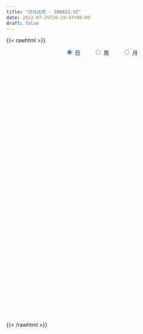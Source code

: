 ```yaml
---
title: "贝仕达克 - 300822.SZ"
date: 2022-07-25T20:19:47+08:00
draft: false
---
```

{{< rawhtml >}}
    <div style="text-align: center">
        <label style="padding: 1rem;"><input style="margin-right: .5rem" type="radio" name="period" value="D" checked onclick="period_change(this)">日</label>
        <label style="padding: 1rem;"><input style="margin-right: .5rem" type="radio" name="period" value="W" onclick="period_change(this)">周</label>
        <label style="padding: 1rem;"><input style="margin-right: .5rem" type="radio" name="period" value="M" onclick="period_change(this)">月</label>
    </div>
    <div id="chart" style="height: 700px;"></div> 
    <script type="text/javascript">
        const D_v = [37214.06,40965.43,47669.89,54941.9,35733.55,35752.58,38304.08,26646.44,26369.49,16552.16,19845.45,20405.22,16793.48,27032.04,19997.98,13158.75,9475.37,12852.2,10684.11,10126.69,16205.51,12404.96,10973.8,11053.46,10277.0,9235.61,9234.61,11239.66,6361.05,6536.94,12464.98,11706.9,8982.0,6795.22,22387.99,17638.72,34311.57,21965.71,18032.51,16145.05,23258.5,29579.14,23038.89,18149.05,12209.51,15198.45,20290.23,37405.81,30182.39,14380.88,30203.22,28837.52,31658.19,33970.25,24216.61,18927.83,16943.49,10611.15,14773.23,12962.16,32073.99,25343.05,19086.38,40073.65,44448.11,40027.06,38370.14,30588.28,19370.45,18425.61,23319.3,32326.56,26638.29,29175.39,44776.44,26698.42,28772.43,43634.95,25836.33,16521.16,16303.02,21166.18,22406.61,29802.94,24363.4,23304.7,14734.16,10205.22,11050.27,19141.53,19317.61,10753.61,9384.61,16084.86,83247.96,105432.39,98411.09,71042.36,100237.84,62685.92,53311.11,56374.13,56794.34,34140.2,27596.0,25714.33,22269.2,17703.22,22736.0,24725.04,17802.44,21125.43,16624.87,14863.83,27437.0,19726.0,20259.0,23264.0,13851.61,20945.61,16443.61,11881.0,13359.33,18333.0,27183.33,18765.61,24386.33,19882.77,16286.0,9273.25,19369.25,15452.61,16507.27,15137.0,10529.05,6780.61,12706.11,11241.0,9307.22,9670.0,8724.0,8361.57,13662.27,7770.0,6285.51,10599.0,9189.01,7387.0,6111.94,8447.33,9826.33,10305.66,17591.61,14518.97,8376.2,10577.12,8676.0,6008.22,13865.97,17613.0,12979.0,15732.05,13833.0,23370.0,29786.49,10893.33,12372.33,8895.0,7966.0,10579.33,33715.75,23311.75,14001.0,14228.0,14381.0,8427.0,8051.0,8756.15,7425.0,8910.0,5658.0,6830.0,15659.03,11242.83,18439.05,38903.97,23577.82,19925.0,19564.96,35615.0,30604.78,44312.8,25932.73,23049.02,13311.61,11897.76,30187.1,20197.0,13953.5,31131.07,13562.0,20307.96,9609.04,14100.83,11893.0,10085.24,13028.39,13955.06,12061.23,19866.96,12346.83,12508.0,17129.58,9814.15,11346.24,10892.41,10919.0,8716.5,13233.75,16664.83,10998.5,11258.82,12161.5,6521.0,7559.42,8289.42,8825.76,11254.5,13006.34,14742.15,9296.34,26163.53,13587.23,13119.09,20350.03,48782.85,28303.81,21538.23,33413.81,22559.44,13703.63,19862.92,12745.5,8026.21,10608.17,10527.15,21957.37,53405.62,34557.69,22528.48,16977.42,23198.39,15927.11,16918.84,8988.73,36503.17,18095.92,14912.42,14987.5,17106.86,21039.0,13391.5,25587.0,45255.98,31413.92,28087.3,39787.11,26677.75,19337.25,26103.05,34269.92,25484.8,23906.5,16561.24,21985.92,14106.0,16160.0,29578.0,47022.97,31323.0,17243.0,18897.8,15530.0,18784.62,13494.0,13547.5,15371.5,16510.64,15097.64,19760.24,16963.24,14423.5,18138.89,13464.5,12156.0,11822.5,10124.5,7846.41,4903.5,8519.91,32412.95,22170.86,10674.0,10015.0,4662.5,6082.5,3518.91,5124.0,3849.0,3797.0,9232.5,11527.0,6704.0,12548.9,6117.0,3833.0,4719.0,10989.1,15694.0,9126.0,5204.5,6459.5,7729.5,11355.1,6680.69,7451.5,6706.5,4556.5,5299.5,7263.5,9609.0,12663.5,15554.5,9978.0,12627.0,8513.67,27658.47,14845.38,11377.86,8572.0,8715.42,8457.5,13515.3,9404.91,8008.0,11631.5,13772.0,9228.5,7653.93,7258.0,6518.5,4657.5,6994.0,5665.5,5727.0,11313.13,6803.5,3243.5,5787.5,7721.13,7934.5,4483.5,4457.5,4236.0,6488.0,6059.5,5469.5,7114.0,5512.5,6279.0,9949.0,9296.75,6042.0,5445.75,5471.0,12422.5,9220.27,5500.0,10300.0,4688.5,4169.42,8212.0,3587.0,6303.13,3911.92,4129.5,4165.5,6452.5,6054.92,6783.0,4040.5,4208.0,4008.0,5450.92,3845.5,5027.0,5306.64,6718.83,8070.5,4678.5,6268.41,6195.91,4806.0,3822.5,5747.5,5447.0,5244.0,6568.0,4459.5,5196.0,7487.5,8557.0,7443.5,7564.41,4485.5,7235.0,15125.41,11839.67,10379.17,7455.0,5721.0,5015.5,4528.0,6871.5,5529.5,5255.0,11783.5,23202.0,10514.0,8885.0,6192.5,4390.5,4367.0,3070.5,3429.0,7297.0,8197.83,14224.0,12192.5,17182.5,14254.02,9238.51,11942.5,6270.0,5484.5,4464.0,5193.5,6943.0,5010.5,3863.0,4053.5,4101.5,3546.5,3383.5,3777.0,3955.0,6136.01,3871.52,3727.5,6287.0,5125.41,7466.36,12824.0,7636.0,5857.0,4654.0,5265.0,4931.5,3046.5,5243.68,7213.5,4909.0,7769.5,4582.0,7602.17,5974.0,4727.0,16840.8,8342.0,11449.91,22337.29,13558.67,8893.0,7219.5,5844.86,6841.91,6469.0,4490.12,8252.5,5630.5,5538.5,6663.28,6415.0,4767.21,8946.0,6385.5,7061.5,5851.5,5545.0,4596.0]
const D_histogram = [0.0,0.0708376068,0.257504819,0.3762114402,0.4343924176,0.4525116129,0.3242006241,0.0896757358,-0.1265800374,-0.2272244841,-0.2177033204,-0.191465896,-0.2086587238,-0.3091318379,-0.5483674938,-0.7069852841,-0.7387766185,-0.6264602545,-0.5635734041,-0.4596516599,-0.2559144232,-0.1235179992,-0.0131394061,0.0227993655,-0.0338894231,0.0082141587,-0.03932031,-0.124502302,-0.1455689225,-0.1320330853,-0.0136165991,0.0999046526,0.1167487922,0.1337516331,0.2862275814,0.352873171,0.5024610504,0.4519033969,0.4555700192,0.4205170372,0.4195103465,0.5314754476,0.568684013,0.4581489241,0.3995218767,0.2415754256,0.260126654,0.2575498072,-0.0427102374,-0.1786721352,-0.0407473411,0.0779120796,0.1289588361,0.1321046992,0.1353936844,0.0559665858,-0.1229615188,-0.1752673299,-0.1871869718,-0.2825082428,-0.1098421646,-0.0581674404,-0.1027729979,0.0839413839,0.2844098651,0.4574531439,0.5234209145,0.4321090397,0.3711018067,0.2286947813,0.2445139072,0.2828147147,0.3063889789,0.2377503737,0.4111229332,0.4536564691,0.504092776,0.2442593033,-0.0316933235,-0.1711084314,-0.2159697535,-0.1514975796,-0.0725858641,-0.0670906947,0.019888581,-0.0623681153,-0.2009339174,-0.26623945,-0.2535168553,-0.3700281473,-0.5522933562,-0.6800809217,-0.7137817708,-0.7661658145,-0.153129641,0.4291005094,0.9145738499,1.0821244933,1.2586904506,1.1416028554,1.1286216646,0.8465104611,0.3026358245,-0.0973264778,-0.4363147598,-0.6825830399,-0.9003048722,-1.0260422483,-1.1375261147,-1.0944313595,-1.056322649,-1.1000631464,-1.0065100543,-0.9246024868,-0.6888072631,-0.6589958057,-0.5975312506,-0.7312383233,-0.7692774681,-0.8386947143,-0.8482001351,-0.8068734718,-0.7104010916,-0.4953723387,-0.2538302787,-0.0664659455,-0.1218407316,-0.1251535166,-0.275341748,-0.3393330031,-0.2858193003,-0.1710204292,0.0435711888,0.1510946061,0.2429647166,0.2813632907,0.2497693791,0.1683725207,0.078788642,0.0587892874,0.0565151523,0.04555777,-0.0392946117,-0.0057429488,0.007102542,-0.0262667732,-0.1244459134,-0.1550698072,-0.1598997134,-0.0426456671,0.1208280706,0.3248481126,0.619427527,0.728637308,0.7691585159,0.7831714528,0.7723063418,0.7089195852,0.8198132237,0.9378105469,0.9562107519,0.8037423004,0.6779727699,0.5880253014,0.2124751742,-0.0835662427,-0.2336534393,-0.3815000216,-0.4586955718,-0.3875988665,-0.0955728281,0.0735005961,0.1756243719,0.2906584052,0.2666927339,0.2232617611,0.1425947603,0.1063102975,0.0618513168,-0.007877834,-0.0253167251,-0.0396416955,0.0509346314,0.1200720218,0.2197371853,0.3953524381,0.5133762864,0.4430797677,0.3761237373,-0.6191001011,-1.3116559026,-1.7898888563,-1.9367986648,-1.892005706,-1.8137995764,-1.6329297873,-1.4400590161,-1.2643636262,-1.0821493992,-1.0273792694,-0.940699078,-0.8868341078,-0.7713765361,-0.6637279266,-0.5625514647,-0.4183991571,-0.2488080947,-0.0843592063,0.0748200228,0.2438793691,0.3433427902,0.3963791324,0.5066151061,0.5621681308,0.6322221273,0.6851919144,0.7135425458,0.7367515821,0.6906626169,0.7200435851,0.7214323612,0.7175989676,0.6739581037,0.6284545102,0.5884799824,0.5348562857,0.4953293807,0.4745156543,0.4367226097,0.3535351605,0.2754447253,0.3086758037,0.3224434648,0.3321278451,0.3456463661,0.4360146109,0.4399080746,0.3864795496,0.415828984,0.3701312909,0.3319161176,0.2224182682,0.1079364789,0.0503311822,0.0019238938,-0.0069144008,0.0427126458,0.1786162374,0.2423640479,0.2608209103,0.2155049191,0.2265518411,0.1716367576,0.0791418647,0.0347695772,0.0770514424,0.0640406755,0.0194623488,-0.0215495729,-0.0415345199,-0.1378189395,-0.1642457966,-0.0940734668,0.0280758117,0.064016889,0.1217518876,0.189204656,0.1751799734,0.1653059203,0.1562597201,0.1931610124,0.1754381903,0.1316653516,0.095895602,0.0100008568,-0.0645407158,-0.1496096517,-0.2620035557,-0.1501861841,-0.1024679865,-0.0940029477,-0.1320685336,-0.1529679539,-0.1571964905,-0.1644359767,-0.1753610858,-0.1723076369,-0.1443056255,-0.1011671719,-0.0512104748,-0.0103313311,-0.0200190619,-0.0040499349,-0.0315397345,-0.0649723254,-0.0593857613,-0.0901270321,-0.0862995925,-0.079316224,-0.0494802534,0.0117351328,-0.0395289107,-0.0876778346,-0.1611446821,-0.175424172,-0.1514577911,-0.1254906228,-0.1299771017,-0.1038803027,-0.0686802438,-0.0517993293,-0.0867343154,-0.0972342787,-0.1382336955,-0.1582328375,-0.1553640852,-0.1475311078,-0.09390318,-0.1347844892,-0.1896942557,-0.1900973712,-0.1456715451,-0.1204552087,-0.034936035,0.0310076977,0.0747726047,0.1225932551,0.1580443584,0.1867147321,0.2162265097,0.256351139,0.3087363191,0.3002623674,0.3114770251,0.3005491263,0.2992430841,0.3461120993,0.3446256531,0.3223342171,0.2950946253,0.2418964537,0.1842380019,0.1570190472,0.1454807275,0.1095824653,0.0862131908,-0.0137902676,-0.1214530555,-0.1750272244,-0.1838342062,-0.1637013105,-0.1503624639,-0.1301513539,-0.1038429944,-0.0716645623,-0.0966808184,-0.1304867828,-0.1236982077,-0.0972832866,-0.1056786555,-0.1454223039,-0.1449636745,-0.1209152067,-0.1047641612,-0.0788547133,-0.0480073782,0.0016580484,0.0164767795,0.0488450288,0.0572196661,0.0952966861,0.1185066681,0.1398459454,0.1324100816,0.1076647045,0.1318341143,0.0938356287,0.0875726606,0.020919363,-0.0341903088,-0.0695251432,-0.1574632674,-0.1904403992,-0.2423276453,-0.2479118649,-0.2095765832,-0.145883517,-0.0795139066,-0.0568843247,-0.0691085408,-0.0570695751,-0.0513837754,-0.0345447229,-0.0076899642,0.0183086115,0.0538531104,0.0602095803,0.0886444176,0.0654072442,0.0689261843,0.053135881,0.0425421569,0.0426838693,0.0341333921,0.008379896,-0.0268251778,-0.0641331394,-0.1159734721,-0.1369262856,-0.1249835806,-0.1546669292,-0.1919395218,-0.184990651,-0.1502672638,-0.0996131157,-0.0688438065,-0.0047689268,0.0359898926,0.017796326,0.0222779723,0.0266464052,0.0038507263,0.0098876838,0.0413154954,0.0447964802,0.0725960143,0.0980607695,0.0011646942,-0.111188437,-0.1288073915,-0.1432675039,-0.1374323875,-0.1373763876,-0.1042563845,-0.078076331,-0.0363807242,-0.0004648122,0.0663228554,0.0524433859,-0.1020097094,-0.1811655196,-0.2570654835,-0.2280808381,-0.1579686677,-0.0998554532,-0.0463381619,0.0143621756,0.0667773115,0.1130140864,0.1469534045,0.1659654102,0.1723318261,0.1815328938,0.1922527576,0.1978190243,0.2019651603,0.1515748582,0.1324777335,0.1164629562,0.1093359794,0.1053514063,0.1160687245,0.164530665,0.194805975,0.2269674125,0.2217317097,0.1972925329,0.1450558706,0.1231145446,0.0929515741,0.0641101865,0.0406538178,0.0587238829,0.0704701507,0.1036416525,0.1214635319,0.1042027607,0.1422013995,0.1550836111,0.1869324508,0.22857358,0.1970672675,0.1515484913,0.1024786172,0.0599035045,0.0107309752,-0.013220021,-0.0417749727,-0.036523768,-0.0606915056,-0.1069986385,-0.0975024004,-0.075003277,-0.0785478758,-0.0418917907,0.0021807956,0.0141250345,0.0269715227,0.0217796698,0.0067806127]
const D_fast = [0.0,0.0885470085,0.3395904254,0.5523499067,0.7191289885,0.850376087,0.8031152543,0.5910092999,0.3431085173,0.1856579496,0.1407532832,0.1191242336,0.0497667248,-0.1279893487,-0.5043168781,-0.8396809894,-1.0561664784,-1.1004651781,-1.1784716786,-1.1894628494,-1.0497042185,-0.9481872944,-0.8410935527,-0.7994549398,-0.8646160841,-0.8204589626,-0.8778235089,-0.9941310764,-1.0515899276,-1.0710623616,-0.9560500252,-0.8175526104,-0.7715212727,-0.7210805235,-0.4970476799,-0.3421837975,-0.0669806555,-0.0045624599,0.1129966673,0.1830729445,0.2869438404,0.5317778034,0.7111573721,0.7151595143,0.756412936,0.6588603413,0.7424432333,0.8042538383,0.4933162343,0.3126863027,0.4404242616,0.5785617022,0.6618481676,0.6980202055,0.7351576118,0.6697221597,0.4600536754,0.3639310318,0.3052146469,0.1392663152,0.2844718523,0.3216047164,0.2513059094,0.4590056371,0.7305765847,1.0179831495,1.2148061486,1.2315215338,1.2632897525,1.1780564224,1.2550040251,1.3640085112,1.4641800202,1.4549790085,1.7311323012,1.8870799544,2.0635394553,1.8647708084,1.5808948508,1.398702635,1.2998488746,1.3264466535,1.387211903,1.3759343988,1.4678858197,1.3700370945,1.181237813,1.049372418,0.9987157989,0.78969747,0.469358922,0.1715511261,-0.0405951656,-0.2845206629,0.2902331003,0.979738378,1.6938551811,2.1319369478,2.6231755177,2.7914886364,3.0606628618,2.9901792735,2.521963593,2.0976696713,1.6496026993,1.2326886592,0.7898906089,0.4076426708,0.0117772757,-0.218735809,-0.4447077608,-0.7634640448,-0.9215384663,-1.0707815205,-1.0071881126,-1.1421256065,-1.2300438641,-1.5465605176,-1.7769190294,-2.0560099543,-2.2775654088,-2.4379571134,-2.5190850061,-2.427899338,-2.2498148476,-2.0790670008,-2.1649019698,-2.1995031339,-2.4185268023,-2.5673513082,-2.5852924305,-2.5132486666,-2.2877642515,-2.1424671826,-1.9898558929,-1.8811164963,-1.850268063,-1.8895717912,-1.9594585095,-1.9647605422,-1.9529058892,-1.9524738291,-2.0471498637,-2.0150339379,-2.0004128116,-2.0403488202,-2.1696394387,-2.2390307843,-2.2838356188,-2.1772429893,-1.983562234,-1.6983301639,-1.2488938677,-0.9575247597,-0.7247139228,-0.5149081227,-0.3326966483,-0.2188535086,0.0969934358,0.4494433958,0.7068962887,0.7553634123,0.7990870743,0.8561459311,0.5337145975,0.2167816199,0.0082810634,-0.2349405243,-0.4268099673,-0.4526129786,-0.1844801473,0.0029684259,0.1489982947,0.3366969293,0.3794044415,0.391788909,0.3467705982,0.3370637098,0.3080675583,0.2363689489,0.2126008767,0.1883654824,0.2916754672,0.390830863,0.5454303228,0.8198836851,1.0662516051,1.1067250283,1.1337999322,-0.0161989315,-1.0366687086,-1.9623738764,-2.5934833511,-3.0216918188,-3.3969355832,-3.6242982411,-3.7914422238,-3.9318377405,-4.0201608633,-4.2222355509,-4.3707301289,-4.5385736857,-4.615960248,-4.6742436202,-4.7137050244,-4.6741525061,-4.5667634674,-4.4234043805,-4.2455201457,-4.0154909572,-3.8301918385,-3.6780607132,-3.441170963,-3.2450759056,-3.0169663773,-2.7926986116,-2.5859623437,-2.3785654119,-2.2519887228,-2.0425968584,-1.860849992,-1.6852836437,-1.5604349817,-1.4488249476,-1.3416794798,-1.2615891051,-1.177283665,-1.0794684778,-1.0080808699,-1.002884529,-1.0121137829,-0.9017137536,-0.8073352263,-0.7146188847,-0.6146887722,-0.4153168747,-0.3014463923,-0.2582550298,-0.1249483495,-0.0781132199,-0.0333493637,-0.0872426461,-0.1747403157,-0.2197628169,-0.2676891318,-0.2782560266,-0.2179508186,-0.0373931676,0.0869456549,0.1706077448,0.1791679834,0.2468528657,0.2348469716,0.1621375449,0.1264576517,0.1880023775,0.1910017794,0.1512890399,0.104889725,0.0745211481,-0.0562180065,-0.1237063127,-0.0770523496,0.0521158819,0.1040611814,0.1922341519,0.3069880843,0.3367583951,0.3682108221,0.3982295518,0.4834210973,0.5095578227,0.4987013219,0.4869054728,0.4035109418,0.3128341902,0.1903628414,0.0124680486,0.0867388741,0.1088400751,0.0938043769,0.0227216576,-0.0364197511,-0.0799474103,-0.1282958908,-0.1830612713,-0.2230847316,-0.2311591266,-0.213312466,-0.1761583876,-0.1378620767,-0.152554573,-0.1375979296,-0.1729726629,-0.2226483352,-0.2319082114,-0.2851812402,-0.3029286988,-0.3157743863,-0.2983084789,-0.2341593096,-0.2953055808,-0.3653739633,-0.4791269814,-0.5372625142,-0.5511605811,-0.5565660685,-0.5935468228,-0.5934200996,-0.5753901016,-0.5714590194,-0.6280775844,-0.6628861173,-0.7384439579,-0.7980013094,-0.8339735783,-0.8630233779,-0.832871245,-0.9074486766,-1.0097820071,-1.0577094653,-1.0497015256,-1.0545989913,-0.9778138264,-0.9041181692,-0.8416601111,-0.7631911469,-0.688228954,-0.6128798973,-0.5293114923,-0.4250990782,-0.2955298184,-0.2289381781,-0.1398542642,-0.0756448814,-0.0021401526,0.1312568874,0.2159268545,0.2742189728,0.3207530373,0.3280289791,0.3164300278,0.3284658349,0.353297697,0.3447950511,0.3429790744,0.2395280491,0.1015019974,0.0041710224,-0.050594511,-0.071386943,-0.0956387123,-0.1079654408,-0.1076178299,-0.0933555384,-0.1425419991,-0.2089696591,-0.233105636,-0.2310115366,-0.2658265693,-0.3419257937,-0.3777080829,-0.3838884168,-0.3939284115,-0.387732642,-0.3688871515,-0.3188072128,-0.2998692868,-0.2552897803,-0.2326102264,-0.1707090349,-0.1178723859,-0.0615716223,-0.0359049657,-0.0337341667,0.0233937717,0.0088541933,0.0244843903,-0.0369390666,-0.1005963155,-0.1533124357,-0.2806163768,-0.3612036084,-0.4736727658,-0.5412349517,-0.5552938158,-0.5280716288,-0.481580495,-0.4731719943,-0.5026733457,-0.5049017737,-0.5120619179,-0.503859046,-0.4789267784,-0.4483510499,-0.3993432734,-0.3779344083,-0.3273384667,-0.334223829,-0.3134733428,-0.3159796759,-0.3159378607,-0.305125181,-0.3051423101,-0.3288008323,-0.3707122006,-0.424053447,-0.5048871477,-0.5600715327,-0.5793747228,-0.6477248036,-0.7329822767,-0.7722810686,-0.7751244974,-0.7493736283,-0.7358152706,-0.6729326227,-0.6231763302,-0.6369208152,-0.6268696759,-0.6158396417,-0.6376726389,-0.6291637605,-0.587407075,-0.5727269702,-0.5267784325,-0.476798485,-0.5734033867,-0.7135536272,-0.7633744295,-0.8136514179,-0.8421743984,-0.8764624953,-0.8694065885,-0.8627456177,-0.8301451919,-0.7943454829,-0.7109771015,-0.7117457245,-0.8917012471,-1.0161484372,-1.1563147721,-1.1843503362,-1.1537303327,-1.1205809815,-1.0786482307,-1.0143573493,-0.9452478855,-0.8707575889,-0.8000799197,-0.7395765615,-0.690127189,-0.6355428979,-0.5767598447,-0.521738822,-0.4671013959,-0.4795979835,-0.4655756748,-0.452474713,-0.4322676949,-0.4099144165,-0.3701799172,-0.2805853104,-0.2016085067,-0.112705216,-0.0625079914,-0.037624035,-0.0535967297,-0.0447594195,-0.0516844965,-0.0644983374,-0.0777912517,-0.0450402159,-0.0156764104,0.0434055045,0.0915932669,0.1003831859,0.1739321745,0.2255852889,0.3041672414,0.4029517655,0.4207122699,0.4130806165,0.3896303967,0.3620311601,0.3155413746,0.2882853732,0.2492866784,0.2454069411,0.206066327,0.1330095345,0.1181301725,0.1218784766,0.0986969089,0.1248800464,0.1694978316,0.184973329,0.2045626979,0.2048157625,0.1915118585]
const D_slow = [0.0,0.0177094017,0.0820856064,0.1761384665,0.2847365709,0.3978644741,0.4789146302,0.5013335641,0.4696885547,0.4128824337,0.3584566036,0.3105901296,0.2584254487,0.1811424892,0.0440506157,-0.1326957053,-0.3173898599,-0.4740049236,-0.6148982746,-0.7298111895,-0.7937897953,-0.8246692951,-0.8279541467,-0.8222543053,-0.830726661,-0.8286731214,-0.8385031989,-0.8696287744,-0.906021005,-0.9390292763,-0.9424334261,-0.917457263,-0.8882700649,-0.8548321566,-0.7832752613,-0.6950569685,-0.5694417059,-0.4564658567,-0.3425733519,-0.2374440926,-0.132566506,0.0003023559,0.1424733591,0.2570105902,0.3568910593,0.4172849157,0.4823165792,0.546704031,0.5360264717,0.4913584379,0.4811716026,0.5006496225,0.5328893315,0.5659155063,0.5997639274,0.6137555739,0.5830151942,0.5391983617,0.4924016188,0.421774558,0.3943140169,0.3797721568,0.3540789073,0.3750642533,0.4461667196,0.5605300055,0.6913852342,0.7994124941,0.8921879458,0.9493616411,1.0104901179,1.0811937966,1.1577910413,1.2172286347,1.320009368,1.4334234853,1.5594466793,1.6205115051,1.6125881743,1.5698110664,1.515818628,1.4779442331,1.4597977671,1.4430250934,1.4479972387,1.4324052099,1.3821717305,1.315611868,1.2522326542,1.1597256173,1.0216522783,0.8516320478,0.6731866051,0.4816451515,0.4433627413,0.5506378686,0.7792813311,1.0498124545,1.3644850671,1.649885781,1.9320411971,2.1436688124,2.2193277685,2.1949961491,2.0859174591,1.9152716991,1.6901954811,1.433684919,1.1493033904,0.8756955505,0.6116148882,0.3365991016,0.084971588,-0.1461790337,-0.3183808494,-0.4831298009,-0.6325126135,-0.8153221943,-1.0076415613,-1.2173152399,-1.4293652737,-1.6310836417,-1.8086839145,-1.9325269992,-1.9959845689,-2.0126010553,-2.0430612382,-2.0743496174,-2.1431850543,-2.2280183051,-2.2994731302,-2.3422282375,-2.3313354403,-2.2935617887,-2.2328206096,-2.1624797869,-2.1000374421,-2.057944312,-2.0382471515,-2.0235498296,-2.0094210415,-1.998031599,-2.007855252,-2.0092909892,-2.0075153536,-2.014082047,-2.0451935253,-2.0839609771,-2.1239359054,-2.1345973222,-2.1043903046,-2.0231782764,-1.8683213947,-1.6861620677,-1.4938724387,-1.2980795755,-1.1050029901,-0.9277730938,-0.7228197879,-0.4883671511,-0.2493144632,-0.0483788881,0.1211143044,0.2681206297,0.3212394233,0.3003478626,0.2419345028,0.1465594974,0.0318856044,-0.0650141122,-0.0889073192,-0.0705321702,-0.0266260772,0.0460385241,0.1127117076,0.1685271479,0.2041758379,0.2307534123,0.2462162415,0.244246783,0.2379176017,0.2280071779,0.2407408357,0.2707588412,0.3256931375,0.424531247,0.5528753186,0.6636452606,0.7576761949,0.6029011696,0.274987194,-0.1724850201,-0.6566846863,-1.1296861128,-1.5831360069,-1.9913684537,-2.3513832077,-2.6674741143,-2.9380114641,-3.1948562815,-3.4300310509,-3.6517395779,-3.8445837119,-4.0105156936,-4.1511535597,-4.255753349,-4.3179553727,-4.3390451743,-4.3203401685,-4.2593703263,-4.1735346287,-4.0744398456,-3.9477860691,-3.8072440364,-3.6491885046,-3.477890526,-3.2995048895,-3.115316994,-2.9426513398,-2.7626404435,-2.5822823532,-2.4028826113,-2.2343930854,-2.0772794578,-1.9301594622,-1.7964453908,-1.6726130456,-1.5539841321,-1.4448034796,-1.3564196895,-1.2875585082,-1.2103895573,-1.1297786911,-1.0467467298,-0.9603351383,-0.8513314855,-0.7413544669,-0.6447345795,-0.5407773335,-0.4482445108,-0.3652654814,-0.3096609143,-0.2826767946,-0.270093999,-0.2696130256,-0.2713416258,-0.2606634644,-0.216009405,-0.155418393,-0.0902131655,-0.0363369357,0.0203010246,0.063210214,0.0829956802,0.0916880745,0.1109509351,0.1269611039,0.1318266911,0.1264392979,0.1160556679,0.081600933,0.0405394839,0.0170211172,0.0240400701,0.0400442924,0.0704822643,0.1177834283,0.1615784216,0.2029049017,0.2419698317,0.2902600849,0.3341196324,0.3670359703,0.3910098708,0.393510085,0.3773749061,0.3399724931,0.2744716042,0.2369250582,0.2113080616,0.1878073246,0.1547901912,0.1165482028,0.0772490801,0.036140086,-0.0077001855,-0.0507770947,-0.0868535011,-0.1121452941,-0.1249479128,-0.1275307456,-0.132535511,-0.1335479948,-0.1414329284,-0.1576760097,-0.1725224501,-0.1950542081,-0.2166291062,-0.2364581622,-0.2488282256,-0.2458944424,-0.2557766701,-0.2776961287,-0.3179822992,-0.3618383422,-0.39970279,-0.4310754457,-0.4635697211,-0.4895397968,-0.5067098578,-0.5196596901,-0.541343269,-0.5656518386,-0.6002102625,-0.6397684719,-0.6786094932,-0.7154922701,-0.7389680651,-0.7726641874,-0.8200877513,-0.8676120941,-0.9040299804,-0.9341437826,-0.9428777913,-0.9351258669,-0.9164327158,-0.885784402,-0.8462733124,-0.7995946294,-0.7455380019,-0.6814502172,-0.6042661374,-0.5292005456,-0.4513312893,-0.3761940077,-0.3013832367,-0.2148552119,-0.1286987986,-0.0481152443,0.025658412,0.0861325254,0.1321920259,0.1714467877,0.2078169696,0.2352125859,0.2567658836,0.2533183167,0.2229550528,0.1791982467,0.1332396952,0.0923143676,0.0547237516,0.0221859131,-0.0037748355,-0.0216909761,-0.0458611807,-0.0784828764,-0.1094074283,-0.1337282499,-0.1601479138,-0.1965034898,-0.2327444084,-0.2629732101,-0.2891642504,-0.3088779287,-0.3208797733,-0.3204652612,-0.3163460663,-0.3041348091,-0.2898298926,-0.266005721,-0.236379054,-0.2014175677,-0.1683150473,-0.1413988712,-0.1084403426,-0.0849814354,-0.0630882703,-0.0578584295,-0.0664060067,-0.0837872925,-0.1231531094,-0.1707632092,-0.2313451205,-0.2933230867,-0.3457172326,-0.3821881118,-0.4020665884,-0.4162876696,-0.4335648048,-0.4478321986,-0.4606781425,-0.4693143232,-0.4712368142,-0.4666596613,-0.4531963837,-0.4381439887,-0.4159828843,-0.3996310732,-0.3823995271,-0.3691155569,-0.3584800177,-0.3478090503,-0.3392757023,-0.3371807283,-0.3438870228,-0.3599203076,-0.3889136756,-0.423145247,-0.4543911422,-0.4930578745,-0.5410427549,-0.5872904176,-0.6248572336,-0.6497605125,-0.6669714642,-0.6681636959,-0.6591662227,-0.6547171412,-0.6491476481,-0.6424860469,-0.6415233653,-0.6390514443,-0.6287225705,-0.6175234504,-0.5993744468,-0.5748592545,-0.5745680809,-0.6023651902,-0.634567038,-0.670383914,-0.7047420109,-0.7390861078,-0.7651502039,-0.7846692867,-0.7937644677,-0.7938806708,-0.7772999569,-0.7641891104,-0.7896915378,-0.8349829176,-0.8992492885,-0.9562694981,-0.995761665,-1.0207255283,-1.0323100688,-1.0287195249,-1.012025197,-0.9837716754,-0.9470333242,-0.9055419717,-0.8624590152,-0.8170757917,-0.7690126023,-0.7195578462,-0.6690665562,-0.6311728416,-0.5980534083,-0.5689376692,-0.5416036744,-0.5152658228,-0.4862486417,-0.4451159754,-0.3964144817,-0.3396726285,-0.2842397011,-0.2349165679,-0.1986526003,-0.1678739641,-0.1446360706,-0.1286085239,-0.1184450695,-0.1037640988,-0.0861465611,-0.060236148,-0.029870265,-0.0038195748,0.031730775,0.0705016778,0.1172347905,0.1743781855,0.2236450024,0.2615321252,0.2871517795,0.3021276556,0.3048103994,0.3015053942,0.291061651,0.281930709,0.2667578326,0.240008173,0.2156325729,0.1968817537,0.1772447847,0.166771837,0.1673170359,0.1708482946,0.1775911752,0.1830360927,0.1847312459]
const D_data = [['2020-07-06', 44.49, 46.2, 44.43, 46.2],['2020-07-07', 46.6, 47.31, 45.58, 48.48],['2020-07-08', 47.31, 49.6, 46.71, 49.96],['2020-07-09', 49.6, 49.85, 49.28, 51.0],['2020-07-10', 50.0, 49.93, 49.22, 51.5],['2020-07-13', 49.4, 50.04, 49.22, 50.84],['2020-07-14', 50.12, 48.28, 47.38, 50.45],['2020-07-15', 48.19, 46.2, 46.15, 48.47],['2020-07-16', 46.53, 45.26, 44.35, 47.8],['2020-07-17', 45.25, 45.77, 45.15, 46.46],['2020-07-20', 45.76, 46.78, 44.9, 46.78],['2020-07-21', 46.79, 46.97, 46.16, 47.61],['2020-07-22', 46.97, 46.33, 46.13, 47.3],['2020-07-23', 45.98, 44.79, 43.05, 45.98],['2020-07-24', 44.46, 41.8, 41.79, 44.98],['2020-07-27', 41.8, 41.22, 40.75, 42.19],['2020-07-28', 41.3, 41.68, 41.3, 41.88],['2020-07-29', 41.6, 43.1, 41.23, 43.29],['2020-07-30', 43.1, 42.4, 42.3, 43.59],['2020-07-31', 42.17, 42.86, 42.17, 43.3],['2020-08-03', 43.15, 44.55, 43.15, 44.68],['2020-08-04', 44.6, 44.3, 44.18, 44.91],['2020-08-05', 44.45, 44.51, 43.71, 44.8],['2020-08-06', 44.53, 43.86, 43.25, 44.53],['2020-08-07', 43.73, 42.52, 42.3, 44.15],['2020-08-10', 42.45, 43.59, 42.16, 43.7],['2020-08-11', 43.8, 42.32, 42.26, 43.8],['2020-08-12', 42.4, 41.3, 40.81, 42.41],['2020-08-13', 41.43, 41.58, 41.12, 41.9],['2020-08-14', 41.58, 41.75, 41.13, 41.85],['2020-08-17', 41.9, 43.23, 41.68, 43.28],['2020-08-18', 43.2, 43.7, 42.88, 43.93],['2020-08-19', 43.61, 42.8, 42.6, 43.87],['2020-08-20', 42.11, 42.87, 42.11, 43.15],['2020-08-21', 42.6, 45.08, 42.6, 45.3],['2020-08-24', 45.07, 44.75, 43.2, 45.15],['2020-08-25', 44.75, 46.63, 44.44, 47.89],['2020-08-26', 46.21, 44.7, 44.3, 46.92],['2020-08-27', 44.6, 45.56, 43.8, 46.14],['2020-08-28', 45.79, 45.3, 44.6, 46.13],['2020-08-31', 45.97, 45.94, 45.77, 47.35],['2020-09-01', 46.05, 48.03, 45.56, 48.05],['2020-09-02', 48.25, 47.95, 46.96, 48.26],['2020-09-03', 47.68, 46.34, 46.12, 47.93],['2020-09-04', 45.7, 46.92, 45.41, 47.12],['2020-09-07', 46.88, 45.4, 45.14, 47.59],['2020-09-08', 45.92, 47.5, 45.5, 47.92],['2020-09-09', 46.56, 47.56, 45.88, 49.6],['2020-09-10', 48.0, 43.17, 43.0, 48.59],['2020-09-11', 43.37, 44.03, 41.85, 44.38],['2020-09-14', 44.8, 47.45, 44.44, 48.98],['2020-09-15', 48.15, 47.99, 45.7, 48.87],['2020-09-16', 47.51, 47.76, 45.88, 48.18],['2020-09-17', 48.38, 47.49, 47.25, 49.5],['2020-09-18', 47.14, 47.7, 46.2, 48.28],['2020-09-21', 47.7, 46.62, 46.3, 48.19],['2020-09-22', 46.05, 44.73, 44.59, 46.48],['2020-09-23', 44.73, 45.65, 44.59, 45.66],['2020-09-24', 45.58, 45.91, 45.13, 46.93],['2020-09-25', 46.25, 44.45, 44.11, 46.25],['2020-09-28', 44.45, 47.92, 43.69, 51.3],['2020-09-29', 48.04, 47.0, 46.82, 48.5],['2020-09-30', 46.93, 45.8, 45.35, 47.73],['2020-10-09', 46.45, 49.13, 46.45, 49.9],['2020-10-12', 49.69, 50.56, 49.34, 50.87],['2020-10-13', 50.11, 51.6, 49.51, 52.2],['2020-10-14', 51.58, 51.39, 51.0, 52.77],['2020-10-15', 51.23, 49.84, 49.81, 52.0],['2020-10-16', 50.1, 50.25, 49.57, 50.59],['2020-10-19', 50.5, 49.05, 48.9, 50.89],['2020-10-20', 49.0, 51.02, 48.79, 51.17],['2020-10-21', 51.24, 51.81, 50.72, 52.23],['2020-10-22', 51.79, 52.19, 50.76, 52.68],['2020-10-23', 52.2, 51.3, 51.2, 52.9],['2020-10-26', 50.83, 55.06, 50.02, 55.35],['2020-10-27', 54.52, 54.55, 53.0, 54.87],['2020-10-28', 54.5, 55.5, 53.42, 55.58],['2020-10-29', 54.7, 51.57, 51.4, 55.0],['2020-10-30', 51.5, 50.23, 49.7, 52.44],['2020-11-02', 50.1, 50.96, 49.33, 51.36],['2020-11-03', 50.71, 51.71, 50.63, 52.43],['2020-11-04', 51.99, 53.2, 51.51, 53.77],['2020-11-05', 53.32, 53.89, 52.8, 54.31],['2020-11-06', 54.06, 53.35, 51.32, 54.08],['2020-11-09', 53.75, 54.81, 53.0, 55.35],['2020-11-10', 55.01, 52.89, 52.85, 55.1],['2020-11-11', 52.8, 51.68, 51.53, 53.45],['2020-11-12', 52.3, 52.05, 51.7, 52.74],['2020-11-13', 51.99, 52.86, 51.33, 53.13],['2020-11-16', 52.57, 50.88, 50.4, 52.98],['2020-11-17', 50.7, 49.03, 47.88, 50.86],['2020-11-18', 48.87, 48.51, 48.3, 49.46],['2020-11-19', 48.49, 48.8, 48.06, 49.0],['2020-11-20', 48.88, 47.82, 47.38, 48.89],['2020-11-23', 47.98, 57.38, 47.83, 57.38],['2020-11-24', 61.84, 60.42, 59.54, 64.59],['2020-11-25', 61.98, 62.74, 60.43, 65.68],['2020-11-26', 62.99, 61.46, 59.25, 63.83],['2020-11-27', 61.09, 63.62, 61.09, 68.78],['2020-11-30', 61.45, 61.28, 60.44, 63.6],['2020-12-01', 62.0, 63.4, 60.75, 64.66],['2020-12-02', 64.0, 60.31, 59.01, 64.59],['2020-12-03', 60.31, 55.56, 55.5, 60.31],['2020-12-04', 55.82, 55.2, 53.6, 55.99],['2020-12-07', 54.99, 54.05, 53.97, 55.6],['2020-12-08', 54.07, 53.46, 52.71, 54.3],['2020-12-09', 53.83, 52.18, 51.83, 53.84],['2020-12-10', 51.95, 51.85, 51.4, 52.61],['2020-12-11', 51.9, 50.7, 49.8, 52.09],['2020-12-14', 50.55, 51.7, 50.55, 52.85],['2020-12-15', 51.9, 51.1, 50.58, 52.48],['2020-12-16', 51.08, 49.26, 49.26, 51.11],['2020-12-17', 48.91, 50.3, 48.66, 50.47],['2020-12-18', 50.3, 49.85, 49.82, 51.48],['2020-12-21', 49.85, 51.96, 49.0, 52.97],['2020-12-22', 51.55, 49.5, 49.41, 51.67],['2020-12-23', 50.25, 49.56, 48.1, 50.25],['2020-12-24', 49.5, 46.28, 45.88, 49.63],['2020-12-25', 46.68, 46.28, 45.85, 47.48],['2020-12-28', 46.22, 44.79, 43.72, 46.22],['2020-12-29', 45.0, 44.46, 43.98, 45.83],['2020-12-30', 44.7, 44.3, 44.3, 45.11],['2020-12-31', 44.51, 44.51, 44.25, 45.39],['2021-01-04', 44.85, 46.09, 44.33, 46.85],['2021-01-05', 46.57, 47.08, 46.02, 48.49],['2021-01-06', 46.73, 47.15, 45.57, 47.31],['2021-01-07', 46.6, 44.1, 43.97, 47.21],['2021-01-08', 44.0, 44.2, 41.72, 45.15],['2021-01-11', 44.18, 41.48, 41.07, 44.25],['2021-01-12', 41.29, 41.42, 40.81, 41.93],['2021-01-13', 41.42, 42.29, 40.09, 42.79],['2021-01-14', 42.28, 43.0, 40.82, 43.48],['2021-01-15', 42.7, 44.76, 42.56, 45.39],['2021-01-18', 44.18, 44.04, 43.72, 45.16],['2021-01-19', 43.84, 44.22, 43.84, 45.0],['2021-01-20', 43.71, 43.8, 43.14, 44.2],['2021-01-21', 43.34, 42.85, 42.62, 44.11],['2021-01-22', 42.64, 41.79, 41.5, 42.79],['2021-01-25', 41.67, 41.03, 40.82, 42.15],['2021-01-26', 41.78, 41.37, 40.84, 42.31],['2021-01-27', 41.0, 41.29, 40.66, 41.66],['2021-01-28', 41.1, 40.9, 40.68, 42.27],['2021-01-29', 41.29, 39.43, 38.75, 41.4],['2021-02-01', 38.8, 40.47, 38.78, 40.5],['2021-02-02', 40.08, 40.05, 39.81, 40.7],['2021-02-03', 40.0, 39.12, 39.12, 40.75],['2021-02-04', 39.12, 37.6, 37.01, 39.3],['2021-02-05', 37.51, 37.69, 37.51, 38.48],['2021-02-08', 37.8, 37.49, 37.17, 38.24],['2021-02-09', 37.49, 38.94, 37.15, 39.1],['2021-02-10', 38.94, 40.01, 38.57, 40.55],['2021-02-18', 40.49, 41.4, 40.08, 41.65],['2021-02-19', 41.4, 43.99, 41.1, 44.48],['2021-02-22', 43.82, 43.05, 43.01, 44.66],['2021-02-23', 42.89, 42.97, 42.28, 43.59],['2021-02-24', 42.6, 43.21, 42.6, 44.25],['2021-02-25', 43.62, 43.36, 43.0, 44.58],['2021-02-26', 43.06, 42.95, 42.8, 43.67],['2021-03-01', 42.81, 45.76, 42.81, 45.76],['2021-03-02', 45.3, 47.09, 45.0, 47.23],['2021-03-03', 46.4, 46.92, 45.65, 47.23],['2021-03-04', 46.33, 45.1, 44.88, 47.23],['2021-03-05', 44.88, 45.28, 44.51, 46.0],['2021-03-08', 45.77, 45.68, 45.15, 46.6],['2021-03-09', 43.5, 41.2, 40.3, 43.72],['2021-03-10', 41.6, 40.47, 40.4, 41.99],['2021-03-11', 40.48, 41.0, 39.9, 41.6],['2021-03-12', 41.0, 40.0, 39.8, 41.25],['2021-03-15', 40.2, 39.95, 39.82, 40.58],['2021-03-16', 39.98, 41.45, 39.98, 41.78],['2021-03-17', 40.8, 45.0, 40.7, 46.48],['2021-03-18', 45.08, 44.69, 44.39, 45.52],['2021-03-19', 44.52, 44.68, 44.2, 45.22],['2021-03-22', 44.83, 45.62, 44.69, 45.88],['2021-03-23', 45.44, 44.36, 43.75, 45.79],['2021-03-24', 44.32, 44.15, 43.84, 44.88],['2021-03-25', 43.97, 43.52, 43.21, 44.38],['2021-03-26', 43.22, 43.89, 43.22, 44.29],['2021-03-29', 44.01, 43.67, 43.35, 44.67],['2021-03-30', 43.77, 43.1, 42.7, 44.04],['2021-03-31', 43.0, 43.54, 42.8, 43.66],['2021-04-01', 43.54, 43.5, 42.5, 43.65],['2021-04-02', 43.49, 45.06, 43.21, 45.3],['2021-04-06', 45.5, 45.33, 44.88, 45.65],['2021-04-07', 45.08, 46.35, 44.75, 46.8],['2021-04-08', 46.35, 48.35, 46.16, 50.5],['2021-04-09', 48.0, 48.86, 47.31, 49.28],['2021-04-12', 49.06, 47.1, 46.32, 49.19],['2021-04-13', 47.39, 47.2, 46.01, 47.71],['2021-04-14', 30.8, 32.68, 30.54, 32.73],['2021-04-15', 31.87, 31.18, 31.0, 32.58],['2021-04-16', 31.19, 29.45, 28.91, 31.29],['2021-04-19', 29.41, 30.35, 29.0, 30.79],['2021-04-20', 30.15, 30.81, 29.77, 31.31],['2021-04-21', 30.32, 29.88, 29.7, 30.83],['2021-04-22', 29.95, 30.23, 29.21, 30.25],['2021-04-23', 29.91, 29.85, 28.96, 30.99],['2021-04-26', 29.59, 29.19, 28.51, 29.6],['2021-04-27', 28.95, 28.9, 28.78, 29.78],['2021-04-28', 28.99, 26.66, 26.16, 28.99],['2021-04-29', 26.81, 26.18, 26.18, 26.91],['2021-04-30', 26.27, 24.91, 24.8, 26.27],['2021-05-06', 24.91, 24.94, 24.71, 25.3],['2021-05-07', 25.13, 24.31, 24.21, 25.15],['2021-05-10', 24.5, 23.72, 23.52, 24.56],['2021-05-11', 23.51, 23.93, 23.48, 24.19],['2021-05-12', 23.86, 24.22, 23.52, 24.35],['2021-05-13', 24.0, 24.31, 23.76, 24.73],['2021-05-14', 24.22, 24.5, 24.22, 24.72],['2021-05-17', 24.21, 25.03, 24.03, 25.47],['2021-05-18', 25.02, 24.52, 24.4, 25.02],['2021-05-19', 24.54, 24.06, 23.98, 24.55],['2021-05-20', 23.81, 25.01, 23.81, 25.04],['2021-05-21', 25.01, 24.65, 24.46, 25.07],['2021-05-24', 24.56, 25.12, 24.42, 25.44],['2021-05-25', 25.15, 25.26, 24.93, 25.45],['2021-05-26', 25.38, 25.25, 25.08, 25.68],['2021-05-27', 25.2, 25.45, 25.01, 25.49],['2021-05-28', 25.45, 24.66, 24.63, 25.53],['2021-05-31', 24.74, 25.72, 24.74, 25.92],['2021-06-01', 25.74, 25.65, 25.4, 25.9],['2021-06-02', 25.56, 25.8, 25.41, 26.17],['2021-06-03', 25.97, 25.4, 25.28, 26.0],['2021-06-04', 25.44, 25.35, 25.25, 25.65],['2021-06-07', 25.4, 25.39, 25.27, 25.72],['2021-06-08', 25.36, 25.15, 25.07, 25.48],['2021-06-09', 25.15, 25.24, 24.81, 25.3],['2021-06-10', 25.07, 25.47, 25.04, 25.56],['2021-06-11', 25.5, 25.25, 25.2, 25.98],['2021-06-15', 25.45, 24.47, 24.04, 25.45],['2021-06-16', 24.43, 24.16, 24.03, 24.48],['2021-06-17', 24.18, 25.49, 24.16, 25.97],['2021-06-18', 25.7, 25.46, 25.1, 25.8],['2021-06-21', 25.45, 25.58, 25.12, 25.65],['2021-06-22', 25.64, 25.82, 25.2, 26.0],['2021-06-23', 25.89, 27.25, 25.75, 27.72],['2021-06-24', 27.39, 26.66, 26.43, 27.39],['2021-06-25', 26.6, 26.04, 25.95, 26.97],['2021-06-28', 25.92, 27.25, 25.77, 27.41],['2021-06-29', 27.0, 26.51, 26.11, 27.11],['2021-06-30', 26.79, 26.6, 26.31, 26.79],['2021-07-01', 26.31, 25.48, 25.48, 26.48],['2021-07-02', 25.47, 24.9, 24.86, 25.69],['2021-07-05', 24.85, 25.17, 24.84, 25.3],['2021-07-06', 25.29, 24.98, 24.58, 25.4],['2021-07-07', 24.8, 25.28, 24.8, 25.5],['2021-07-08', 25.28, 26.1, 24.83, 26.15],['2021-07-09', 25.65, 27.74, 25.59, 28.58],['2021-07-12', 27.6, 27.52, 27.1, 27.65],['2021-07-13', 27.5, 27.36, 26.9, 27.81],['2021-07-14', 27.43, 26.67, 26.5, 27.99],['2021-07-15', 26.73, 27.46, 26.25, 27.55],['2021-07-16', 27.35, 26.68, 26.6, 27.35],['2021-07-19', 26.37, 25.92, 25.53, 26.6],['2021-07-20', 25.69, 26.21, 25.6, 26.29],['2021-07-21', 26.22, 27.35, 26.11, 27.77],['2021-07-22', 27.5, 26.81, 26.74, 27.5],['2021-07-23', 26.87, 26.31, 26.15, 26.98],['2021-07-26', 26.22, 26.14, 25.56, 26.97],['2021-07-27', 26.07, 26.23, 26.0, 26.86],['2021-07-28', 26.06, 24.9, 24.48, 26.08],['2021-07-29', 25.08, 25.33, 25.05, 25.77],['2021-07-30', 25.32, 26.56, 25.06, 27.32],['2021-08-02', 26.4, 27.71, 26.08, 28.18],['2021-08-03', 28.05, 27.1, 26.81, 28.09],['2021-08-04', 27.2, 27.71, 26.86, 27.95],['2021-08-05', 27.28, 28.31, 26.95, 28.8],['2021-08-06', 28.39, 27.6, 27.29, 28.71],['2021-08-09', 27.74, 27.75, 27.11, 28.06],['2021-08-10', 27.75, 27.87, 27.64, 28.5],['2021-08-11', 27.96, 28.7, 27.53, 28.89],['2021-08-12', 28.61, 28.26, 27.85, 28.61],['2021-08-13', 28.32, 27.94, 27.3, 28.4],['2021-08-16', 27.78, 27.97, 27.4, 28.15],['2021-08-17', 27.91, 27.11, 27.11, 28.15],['2021-08-18', 27.28, 26.85, 26.69, 27.64],['2021-08-19', 26.83, 26.25, 26.2, 26.96],['2021-08-20', 26.36, 25.25, 25.09, 26.36],['2021-08-23', 25.5, 27.93, 25.4, 27.97],['2021-08-24', 27.82, 27.49, 27.23, 28.95],['2021-08-25', 27.25, 27.1, 26.88, 27.88],['2021-08-26', 26.91, 26.37, 26.32, 27.24],['2021-08-27', 26.5, 26.33, 26.01, 26.8],['2021-08-30', 26.33, 26.36, 25.9, 27.1],['2021-08-31', 26.34, 26.17, 25.59, 26.34],['2021-09-01', 26.17, 25.94, 25.52, 26.17],['2021-09-02', 25.92, 25.95, 25.6, 26.46],['2021-09-03', 25.96, 26.21, 25.65, 26.51],['2021-09-06', 26.26, 26.48, 25.88, 26.55],['2021-09-07', 26.48, 26.74, 26.31, 27.07],['2021-09-08', 26.79, 26.83, 26.3, 26.89],['2021-09-09', 26.6, 26.25, 26.06, 26.73],['2021-09-10', 26.3, 26.56, 25.91, 26.85],['2021-09-13', 26.33, 25.95, 25.88, 26.41],['2021-09-14', 25.85, 25.65, 25.5, 26.09],['2021-09-15', 25.57, 25.99, 25.22, 26.09],['2021-09-16', 25.74, 25.38, 25.35, 26.06],['2021-09-17', 25.6, 25.64, 25.25, 25.7],['2021-09-22', 25.47, 25.61, 25.21, 25.86],['2021-09-23', 25.61, 25.91, 25.56, 26.14],['2021-09-24', 26.28, 26.5, 26.18, 27.28],['2021-09-27', 26.19, 25.07, 24.84, 26.31],['2021-09-28', 25.0, 24.75, 24.56, 25.17],['2021-09-29', 24.75, 23.96, 23.9, 24.75],['2021-09-30', 24.1, 24.28, 24.1, 24.42],['2021-10-08', 24.5, 24.6, 24.43, 25.06],['2021-10-11', 24.74, 24.59, 24.43, 24.84],['2021-10-12', 24.39, 24.1, 24.07, 24.39],['2021-10-13', 24.06, 24.38, 24.06, 24.5],['2021-10-14', 24.38, 24.52, 24.21, 24.58],['2021-10-15', 24.8, 24.31, 24.06, 25.36],['2021-10-18', 24.1, 23.48, 23.12, 24.35],['2021-10-19', 23.5, 23.51, 23.37, 23.78],['2021-10-20', 23.6, 22.81, 22.79, 23.6],['2021-10-21', 22.64, 22.7, 22.58, 23.0],['2021-10-22', 22.8, 22.72, 22.65, 22.96],['2021-10-25', 22.89, 22.59, 22.45, 22.89],['2021-10-26', 22.59, 23.13, 22.43, 23.76],['2021-10-27', 22.95, 21.78, 21.25, 23.14],['2021-10-28', 21.8, 21.1, 20.91, 21.8],['2021-10-29', 21.11, 21.36, 20.93, 21.49],['2021-11-01', 21.56, 21.78, 21.34, 21.87],['2021-11-02', 21.77, 21.49, 21.15, 22.16],['2021-11-03', 21.33, 22.35, 21.33, 22.43],['2021-11-04', 22.35, 22.38, 22.03, 22.38],['2021-11-05', 22.4, 22.31, 22.28, 22.79],['2021-11-08', 22.31, 22.56, 21.93, 22.64],['2021-11-09', 22.56, 22.62, 22.51, 22.8],['2021-11-10', 22.69, 22.73, 22.38, 22.78],['2021-11-11', 22.7, 22.95, 22.51, 23.1],['2021-11-12', 22.97, 23.36, 22.83, 23.45],['2021-11-15', 23.34, 23.9, 23.32, 23.98],['2021-11-16', 24.21, 23.42, 23.38, 24.59],['2021-11-17', 23.42, 23.85, 23.3, 23.89],['2021-11-18', 23.76, 23.76, 23.68, 24.44],['2021-11-19', 23.86, 24.04, 23.54, 24.2],['2021-11-22', 23.92, 24.99, 23.92, 25.35],['2021-11-23', 24.93, 24.76, 24.41, 24.97],['2021-11-24', 24.43, 24.69, 24.43, 24.95],['2021-11-25', 24.76, 24.74, 24.67, 25.04],['2021-11-26', 24.51, 24.42, 24.17, 24.75],['2021-11-29', 23.68, 24.25, 23.55, 24.48],['2021-11-30', 23.81, 24.56, 23.81, 25.35],['2021-12-01', 24.91, 24.8, 24.33, 24.91],['2021-12-02', 24.8, 24.5, 24.24, 24.9],['2021-12-03', 24.85, 24.61, 24.41, 25.35],['2021-12-06', 24.53, 23.38, 23.27, 24.61],['2021-12-07', 23.51, 22.7, 22.64, 23.74],['2021-12-08', 22.86, 22.85, 22.65, 23.03],['2021-12-09', 22.81, 23.12, 22.8, 23.45],['2021-12-10', 23.1, 23.39, 23.0, 23.48],['2021-12-13', 23.44, 23.28, 23.09, 23.46],['2021-12-14', 23.25, 23.35, 23.13, 23.54],['2021-12-15', 23.5, 23.46, 23.32, 23.53],['2021-12-16', 23.52, 23.62, 23.36, 23.63],['2021-12-17', 23.72, 22.85, 22.78, 23.72],['2021-12-20', 22.69, 22.48, 22.45, 23.1],['2021-12-21', 22.83, 22.8, 22.41, 22.83],['2021-12-22', 22.91, 23.03, 22.7, 23.18],['2021-12-23', 23.17, 22.54, 22.52, 23.19],['2021-12-24', 22.63, 21.89, 21.88, 22.79],['2021-12-27', 21.98, 22.14, 21.66, 22.25],['2021-12-28', 22.19, 22.36, 22.13, 22.43],['2021-12-29', 22.36, 22.24, 22.0, 22.4],['2021-12-30', 22.24, 22.36, 22.1, 22.53],['2021-12-31', 22.43, 22.48, 22.37, 22.65],['2022-01-04', 22.69, 22.87, 22.5, 22.93],['2022-01-05', 22.89, 22.57, 22.38, 22.94],['2022-01-06', 22.56, 22.9, 22.38, 22.98],['2022-01-07', 22.91, 22.71, 22.6, 22.95],['2022-01-10', 22.63, 23.23, 22.32, 23.55],['2022-01-11', 23.23, 23.26, 22.73, 23.52],['2022-01-12', 23.25, 23.43, 23.07, 23.48],['2022-01-13', 23.43, 23.19, 23.15, 23.48],['2022-01-14', 23.1, 22.96, 22.91, 23.37],['2022-01-17', 23.07, 23.65, 23.05, 23.93],['2022-01-18', 23.89, 22.91, 22.87, 23.9],['2022-01-19', 22.82, 23.25, 22.78, 23.3],['2022-01-20', 23.34, 22.33, 22.25, 23.34],['2022-01-21', 22.32, 22.13, 21.94, 22.5],['2022-01-24', 22.13, 22.08, 21.82, 22.28],['2022-01-25', 22.0, 20.98, 20.98, 22.03],['2022-01-26', 21.1, 21.18, 20.96, 21.36],['2022-01-27', 21.2, 20.51, 20.5, 21.2],['2022-01-28', 20.83, 20.7, 20.47, 21.08],['2022-02-07', 20.97, 21.11, 20.87, 21.25],['2022-02-08', 21.23, 21.51, 20.95, 21.52],['2022-02-09', 21.51, 21.75, 21.29, 21.85],['2022-02-10', 21.67, 21.33, 21.21, 21.68],['2022-02-11', 21.29, 20.81, 20.71, 21.48],['2022-02-14', 20.8, 21.0, 20.31, 21.12],['2022-02-15', 21.23, 20.86, 20.69, 21.25],['2022-02-16', 21.03, 20.96, 20.86, 21.16],['2022-02-17', 20.91, 21.12, 20.91, 21.31],['2022-02-18', 21.08, 21.19, 20.75, 21.2],['2022-02-21', 20.9, 21.44, 20.9, 21.48],['2022-02-22', 21.44, 21.17, 21.0, 21.6],['2022-02-23', 21.17, 21.54, 21.17, 21.64],['2022-02-24', 21.5, 20.91, 20.85, 21.68],['2022-02-25', 21.03, 21.19, 21.03, 21.47],['2022-02-28', 21.15, 20.91, 20.5, 21.19],['2022-03-01', 20.99, 20.89, 20.86, 21.27],['2022-03-02', 20.9, 20.98, 20.67, 21.03],['2022-03-03', 21.02, 20.83, 20.71, 21.1],['2022-03-04', 20.73, 20.49, 20.41, 20.88],['2022-03-07', 20.52, 20.15, 20.01, 20.55],['2022-03-08', 20.15, 19.84, 19.67, 20.42],['2022-03-09', 19.83, 19.29, 18.69, 20.1],['2022-03-10', 19.88, 19.32, 19.31, 19.88],['2022-03-11', 19.32, 19.54, 18.73, 19.6],['2022-03-14', 19.33, 18.79, 18.56, 19.46],['2022-03-15', 18.69, 18.3, 18.3, 18.98],['2022-03-16', 18.97, 18.54, 17.75, 18.97],['2022-03-17', 18.2, 18.78, 18.2, 18.98],['2022-03-18', 18.66, 19.02, 18.47, 19.04],['2022-03-21', 19.0, 18.83, 18.6, 19.08],['2022-03-22', 18.84, 19.38, 18.64, 19.9],['2022-03-23', 19.21, 19.29, 19.01, 19.46],['2022-03-24', 19.1, 18.54, 18.52, 19.31],['2022-03-25', 18.56, 18.71, 18.56, 19.09],['2022-03-28', 18.63, 18.66, 18.22, 18.9],['2022-03-29', 18.74, 18.19, 18.1, 18.74],['2022-03-30', 18.44, 18.42, 18.2, 18.45],['2022-03-31', 18.42, 18.77, 18.25, 18.87],['2022-04-01', 18.65, 18.46, 18.41, 18.82],['2022-04-06', 18.46, 18.81, 18.36, 18.84],['2022-04-07', 18.81, 18.91, 18.4, 19.43],['2022-04-08', 17.98, 17.14, 16.98, 18.28],['2022-04-11', 16.78, 16.25, 16.19, 17.03],['2022-04-12', 16.22, 16.9, 16.11, 16.97],['2022-04-13', 16.8, 16.65, 16.45, 17.2],['2022-04-14', 16.65, 16.67, 16.57, 16.95],['2022-04-15', 16.67, 16.4, 16.24, 16.78],['2022-04-18', 16.4, 16.7, 16.04, 16.72],['2022-04-19', 16.69, 16.59, 16.52, 16.95],['2022-04-20', 16.88, 16.81, 16.64, 17.34],['2022-04-21', 16.9, 16.82, 16.72, 17.3],['2022-04-22', 16.7, 17.4, 16.48, 17.48],['2022-04-25', 17.19, 16.47, 16.08, 17.32],['2022-04-26', 16.29, 14.12, 14.02, 16.5],['2022-04-27', 13.95, 14.2, 13.3, 14.33],['2022-04-28', 14.2, 13.52, 13.16, 14.29],['2022-04-29', 13.79, 14.38, 13.54, 14.58],['2022-05-05', 14.48, 14.87, 14.14, 14.98],['2022-05-06', 14.41, 14.82, 14.35, 14.99],['2022-05-09', 14.92, 14.86, 14.66, 15.1],['2022-05-10', 14.71, 15.1, 14.55, 15.15],['2022-05-11', 15.18, 15.19, 15.17, 15.55],['2022-05-12', 15.19, 15.31, 15.05, 15.54],['2022-05-13', 15.31, 15.34, 15.2, 15.51],['2022-05-16', 15.42, 15.29, 15.21, 15.6],['2022-05-17', 15.31, 15.21, 14.9, 15.31],['2022-05-18', 15.34, 15.31, 15.11, 15.51],['2022-05-19', 15.22, 15.42, 15.11, 15.42],['2022-05-20', 15.48, 15.45, 15.34, 15.69],['2022-05-23', 15.3, 15.52, 15.3, 15.62],['2022-05-24', 15.52, 14.76, 14.76, 15.65],['2022-05-25', 14.9, 14.99, 14.81, 15.19],['2022-05-26', 14.91, 14.95, 14.56, 15.08],['2022-05-27', 15.01, 15.01, 14.91, 15.35],['2022-05-30', 15.08, 15.03, 14.77, 15.2],['2022-05-31', 15.03, 15.25, 14.77, 15.28],['2022-06-01', 15.24, 15.93, 15.09, 15.94],['2022-06-02', 16.0, 16.0, 15.51, 16.01],['2022-06-06', 15.95, 16.31, 15.94, 16.44],['2022-06-07', 16.36, 16.05, 15.9, 16.39],['2022-06-08', 16.1, 15.86, 15.55, 16.1],['2022-06-09', 15.9, 15.41, 15.3, 15.9],['2022-06-10', 15.4, 15.67, 15.3, 15.84],['2022-06-13', 15.77, 15.49, 15.32, 15.77],['2022-06-14', 15.37, 15.39, 14.76, 15.49],['2022-06-15', 15.33, 15.34, 15.3, 15.75],['2022-06-16', 15.3, 15.87, 15.22, 15.95],['2022-06-17', 15.83, 15.91, 15.56, 16.03],['2022-06-20', 15.9, 16.36, 15.81, 16.54],['2022-06-21', 16.43, 16.39, 16.13, 16.65],['2022-06-22', 16.45, 16.04, 15.96, 16.52],['2022-06-23', 16.04, 16.89, 15.9, 17.37],['2022-06-24', 16.85, 16.84, 16.62, 16.97],['2022-06-27', 16.85, 17.35, 16.65, 17.43],['2022-06-28', 17.37, 17.86, 17.25, 18.14],['2022-06-29', 17.94, 17.17, 17.12, 17.98],['2022-06-30', 17.21, 16.96, 16.95, 17.4],['2022-07-01', 17.13, 16.8, 16.69, 17.13],['2022-07-04', 16.87, 16.74, 16.39, 17.0],['2022-07-05', 16.93, 16.48, 16.21, 16.99],['2022-07-06', 16.44, 16.64, 16.31, 16.74],['2022-07-07', 16.53, 16.46, 16.43, 16.69],['2022-07-08', 16.48, 16.83, 16.48, 17.31],['2022-07-11', 16.8, 16.41, 16.22, 17.13],['2022-07-12', 16.47, 15.91, 15.91, 16.47],['2022-07-13', 15.92, 16.46, 15.91, 16.65],['2022-07-14', 16.39, 16.67, 16.3, 16.85],['2022-07-15', 16.58, 16.36, 16.2, 16.73],['2022-07-18', 16.36, 16.93, 16.36, 17.04],['2022-07-19', 16.89, 17.25, 16.89, 17.25],['2022-07-20', 17.25, 17.03, 16.94, 17.29],['2022-07-21', 17.15, 17.15, 16.98, 17.3],['2022-07-22', 17.19, 16.99, 16.69, 17.34],['2022-07-25', 16.9, 16.85, 16.71, 17.29]]
const W_v = [856.44,2892.01,387741.53,240142.44,179997.03,140355.57,108829.27,103097.62,126468.61,226565.12,178773.39,114593.6,132632.87,125592.72,248729.53,128017.55,126594.85,216524.83,143624.75,104074.17,56297.12,60914.73,42607.87,62337.09,108093.56,106235.09,117457.76,148885.79,74217.86,76503.42,40073.65,172804.04,129885.15,169718.57,106199.91,83657.75,74682.22,458371.64,263305.7,116018.75,95141.61,104537.61,62629.55,108551.04,76888.38,56393.77,49725.06,41230.52,24385.6,27897.27,48156.51,74023.02,85317.15,89573.83,53843.15,44482.03,92163.67,150022.54,104378.22,99151.53,23709.87,61022.92,71665.52,55107.9,57604.65,48935.44,63789.25,132094.01,102285.3,104524.52,113189.09,95419.08,92111.86,171222.06,129101.52,98391.16,130016.77,77708.26,84383.51,55413.91,45836.36,47522.36,6082.5,25521.41,40729.9,45732.6,39676.29,33435.0,59336.67,71169.13,51017.21,44430.93,34357.13,31490.13,25724.5,24375.0,36204.5,42131.27,26183.47,27585.42,21552.92,29801.47,26840.32,26914.5,35537.91,52034.25,27665.5,40240.5,34349.0,36218.33,64810.03,11754.5,25474.0,18862.0,23977.03,33051.77,23754.0,29717.68,43485.97,63458.37,31898.39,29014.49,33789.5,4596.0]
const W_histogram = [0.0,1.3223019943,1.5165305996,1.4763569929,1.0474130789,0.6374012731,0.2018605783,-0.009691214,0.0138620207,0.2179697762,0.0907272072,-0.0392629115,0.0165326325,-0.043931135,0.2018917919,0.3474594979,0.3183817281,0.6273618526,0.5045517008,0.1285170607,-0.065811493,-0.2252578998,-0.3814105956,-0.2647913413,-0.1811867087,-0.0329000037,-0.1395879412,0.0184657371,-0.1074914247,-0.1110519479,0.0889021034,0.2646935626,0.4110545717,0.3950663352,0.5446544418,0.5585577927,0.1950442943,0.9435447733,0.801982091,0.3583033752,-0.0193596191,-0.5093874409,-0.9281224997,-1.184932684,-1.268567011,-1.4616588484,-1.6709741484,-1.8361099071,-1.7016135147,-1.2765483748,-1.0090981505,-0.6370926186,-0.703255349,-0.4033583049,-0.2379064704,-0.0397706893,0.3363952527,-0.6775468798,-1.2438571138,-1.8378647505,-2.1369361943,-2.1801830627,-2.0584005994,-1.8438079478,-1.5346945468,-1.2294596816,-0.9200710606,-0.5985880448,-0.3947792463,-0.0205162775,0.1921224514,0.3359076666,0.4678007247,0.6346756991,0.76860988,0.6797570199,0.6949666612,0.6964381816,0.7176287529,0.6673839445,0.6870730785,0.5514389326,0.4864013554,0.4289843349,0.2954129218,0.1351162019,0.1135824426,0.186274343,0.2901773394,0.3883894074,0.4648754985,0.4326921898,0.3764939272,0.2805280378,0.2629452596,0.2718395509,0.297519679,0.2627734651,0.1530851325,0.1001048657,0.102448039,0.1148598278,0.0879976298,0.0217724381,-0.0382611098,-0.0777778833,-0.0983572742,-0.174048999,-0.2429052439,-0.1922712189,-0.3255061106,-0.3454510728,-0.2874497882,-0.2091439152,-0.1568394767,-0.0319573906,0.0477019549,0.131108034,0.2562255751,0.3384410603,0.3931523573,0.3949515997,0.4327915278,0.4411114072]
const W_fast = [0.0,1.6528774929,2.2262387481,2.5551543896,2.3880637454,2.1374022577,1.7523267075,1.5383521117,1.5653708516,1.8239710512,1.7194102839,1.5796044374,1.6395331395,1.5680865883,1.8643824632,2.0968150436,2.1473327058,2.6131532935,2.6164810669,2.272575692,2.061794265,1.8460333833,1.5945280386,1.6449494575,1.683257413,1.823319117,1.6817341943,1.8444043068,1.6915742888,1.6602507786,1.8824303557,2.1243952056,2.3735198577,2.4562982049,2.742049922,2.8955927211,2.5808402963,3.5652269686,3.6241598091,3.270056937,2.8875540379,2.2701793559,1.6194136722,1.0663703169,0.6655942372,0.1070876877,-0.5199711495,-1.1441343849,-1.4350413712,-1.329113325,-1.3139376383,-1.1012052611,-1.3431818287,-1.1441243608,-1.038149144,-0.8499560351,-0.3896912799,-1.5730201324,-2.4502946449,-3.5037684693,-4.3370739616,-4.9253665957,-5.3181842823,-5.5645436176,-5.6391038533,-5.6412339085,-5.5618630526,-5.3900270481,-5.2849130611,-4.9157791617,-4.6551098199,-4.4273476881,-4.1785044488,-3.8529605496,-3.5268738987,-3.4457875038,-3.2568361972,-3.0812551315,-2.8806573719,-2.7640561941,-2.5725987906,-2.5703732033,-2.5138104417,-2.4639813784,-2.523699561,-2.6502172305,-2.6433553791,-2.5240948929,-2.3476475617,-2.1523381419,-1.9596331761,-1.8836434373,-1.8457182182,-1.8715520982,-1.8233985615,-1.7465443824,-1.6464843346,-1.6155371822,-1.6869542317,-1.7149082821,-1.686953099,-1.6458263532,-1.6506891439,-1.7114712261,-1.7810700514,-1.8400312957,-1.8852000052,-2.0044039798,-2.1339865356,-2.1314203153,-2.3460317347,-2.4523394651,-2.4662006275,-2.4401807333,-2.427086164,-2.3101934255,-2.2186085913,-2.1024255037,-1.9132515689,-1.7464258186,-1.5934264323,-1.4928892899,-1.3468514799,-1.2282537487]
const W_slow = [0.0,0.3305754986,0.7097081485,1.0787973967,1.3406506664,1.5000009847,1.5504661293,1.5480433258,1.5515088309,1.606001275,1.6286830768,1.6188673489,1.623000507,1.6120177233,1.6624906713,1.7493555457,1.8289509777,1.9857914409,2.1119293661,2.1440586313,2.127605758,2.0712912831,1.9759386342,1.9097407988,1.8644441217,1.8562191207,1.8213221354,1.8259385697,1.7990657135,1.7713027265,1.7935282524,1.859701643,1.9624652859,2.0612318697,2.1973954802,2.3370349284,2.3857960019,2.6216821953,2.822177718,2.9117535618,2.906913657,2.7795667968,2.5475361719,2.2513030009,1.9341612481,1.568746536,1.1510029989,0.6919755222,0.2665721435,-0.0525649502,-0.3048394878,-0.4641126425,-0.6399264797,-0.7407660559,-0.8002426735,-0.8101853459,-0.7260865327,-0.8954732526,-1.2064375311,-1.6659037187,-2.2001377673,-2.745183533,-3.2597836828,-3.7207356698,-4.1044093065,-4.4117742269,-4.641791992,-4.7914390032,-4.8901338148,-4.8952628842,-4.8472322713,-4.7632553547,-4.6463051735,-4.4876362487,-4.2954837787,-4.1255445237,-3.9518028584,-3.777693313,-3.5982861248,-3.4314401387,-3.2596718691,-3.1218121359,-3.0002117971,-2.8929657133,-2.8191124829,-2.7853334324,-2.7569378217,-2.710369236,-2.6378249011,-2.5407275493,-2.4245086746,-2.3163356272,-2.2222121454,-2.152080136,-2.0863438211,-2.0183839333,-1.9440040136,-1.8783106473,-1.8400393642,-1.8150131478,-1.789401138,-1.7606861811,-1.7386867736,-1.7332436641,-1.7428089416,-1.7622534124,-1.786842731,-1.8303549807,-1.8910812917,-1.9391490964,-2.0205256241,-2.1068883923,-2.1787508393,-2.2310368181,-2.2702466873,-2.2782360349,-2.2663105462,-2.2335335377,-2.1694771439,-2.0848668789,-1.9865787896,-1.8878408896,-1.7796430077,-1.6693651559]
const W_data = [['2020-03-13', 28.28, 33.94, 28.28, 33.94],['2020-03-20', 37.33, 54.66, 37.33, 54.66],['2020-03-27', 60.13, 45.85, 45.78, 61.5],['2020-04-03', 44.5, 44.66, 42.28, 45.93],['2020-04-10', 45.36, 39.7, 39.64, 45.65],['2020-04-17', 39.1, 38.54, 38.28, 40.97],['2020-04-24', 38.08, 36.48, 36.36, 38.94],['2020-04-30', 36.62, 37.83, 34.5, 37.88],['2020-05-08', 37.12, 40.49, 36.83, 40.87],['2020-05-15', 40.3, 43.69, 40.11, 44.2],['2020-05-22', 43.14, 40.1, 39.86, 43.96],['2020-05-29', 40.53, 39.62, 38.2, 41.19],['2020-06-05', 39.73, 41.97, 39.73, 42.59],['2020-06-12', 42.15, 40.72, 39.7, 42.79],['2020-06-19', 40.37, 45.36, 40.37, 48.97],['2020-06-24', 44.96, 45.63, 44.96, 48.51],['2020-07-03', 45.5, 44.28, 43.52, 45.79],['2020-07-10', 44.49, 49.93, 44.43, 51.5],['2020-07-17', 49.4, 45.77, 44.35, 50.84],['2020-07-24', 45.76, 41.8, 41.79, 47.61],['2020-07-31', 41.8, 42.86, 40.75, 43.59],['2020-08-07', 43.15, 42.52, 42.3, 44.91],['2020-08-14', 42.45, 41.75, 40.81, 43.8],['2020-08-21', 41.9, 45.08, 41.68, 45.3],['2020-08-28', 45.07, 45.3, 43.2, 47.89],['2020-09-04', 45.97, 46.92, 45.41, 48.26],['2020-09-11', 46.88, 44.03, 41.85, 49.6],['2020-09-18', 44.8, 47.7, 44.44, 49.5],['2020-09-25', 47.7, 44.45, 44.11, 48.19],['2020-09-30', 44.45, 45.8, 43.69, 51.3],['2020-10-09', 46.45, 49.13, 46.45, 49.9],['2020-10-16', 49.69, 50.25, 49.34, 52.77],['2020-10-23', 50.5, 51.3, 48.79, 52.9],['2020-10-30', 50.83, 50.23, 49.7, 55.58],['2020-11-06', 50.1, 53.35, 49.33, 54.31],['2020-11-13', 53.75, 52.86, 51.33, 55.35],['2020-11-20', 52.57, 47.82, 47.38, 52.98],['2020-11-27', 47.98, 63.62, 47.83, 68.78],['2020-12-04', 61.45, 55.2, 53.6, 64.66],['2020-12-11', 54.99, 50.7, 49.8, 55.6],['2020-12-18', 50.55, 49.85, 48.66, 52.85],['2020-12-25', 49.85, 46.28, 45.85, 52.97],['2020-12-31', 46.22, 44.51, 43.72, 46.22],['2021-01-08', 44.85, 44.2, 41.72, 48.49],['2021-01-15', 44.18, 44.76, 40.09, 45.39],['2021-01-22', 44.18, 41.79, 41.5, 45.16],['2021-01-29', 41.67, 39.43, 38.75, 42.31],['2021-02-05', 38.8, 37.69, 37.01, 40.75],['2021-02-10', 37.8, 40.01, 37.15, 40.55],['2021-02-19', 40.49, 43.99, 40.08, 44.48],['2021-02-26', 43.82, 42.95, 42.28, 44.66],['2021-03-05', 42.81, 45.28, 42.81, 47.23],['2021-03-12', 45.77, 40.0, 39.8, 46.6],['2021-03-19', 40.2, 44.68, 39.82, 46.48],['2021-03-26', 44.83, 43.89, 43.21, 45.88],['2021-04-02', 44.01, 45.06, 42.5, 45.3],['2021-04-09', 45.5, 48.86, 44.75, 50.5],['2021-04-16', 49.06, 29.45, 28.91, 49.19],['2021-04-23', 29.41, 29.85, 28.96, 31.31],['2021-04-30', 29.59, 24.91, 24.8, 29.78],['2021-05-07', 24.91, 24.31, 24.21, 25.3],['2021-05-14', 24.5, 24.5, 23.48, 24.73],['2021-05-21', 24.21, 24.65, 23.81, 25.47],['2021-05-28', 24.56, 24.66, 24.42, 25.68],['2021-06-04', 24.74, 25.35, 24.74, 26.17],['2021-06-11', 25.4, 25.25, 24.81, 25.98],['2021-06-18', 25.45, 25.46, 24.03, 25.97],['2021-06-25', 25.45, 26.04, 25.12, 27.72],['2021-07-02', 25.92, 24.9, 24.86, 27.41],['2021-07-09', 24.85, 27.74, 24.58, 28.58],['2021-07-16', 27.6, 26.68, 26.25, 27.99],['2021-07-23', 26.37, 26.31, 25.53, 27.77],['2021-07-30', 26.22, 26.56, 24.48, 27.32],['2021-08-06', 26.4, 27.6, 26.08, 28.8],['2021-08-13', 27.74, 27.94, 27.11, 28.89],['2021-08-20', 27.78, 25.25, 25.09, 28.15],['2021-08-27', 25.5, 26.33, 25.4, 28.95],['2021-09-03', 26.33, 26.21, 25.52, 27.1],['2021-09-10', 26.26, 26.56, 25.88, 27.07],['2021-09-17', 26.33, 25.64, 25.22, 26.41],['2021-09-24', 25.47, 26.5, 25.21, 27.28],['2021-09-30', 26.19, 24.28, 23.9, 26.31],['2021-10-08', 24.5, 24.6, 24.43, 25.06],['2021-10-15', 24.74, 24.31, 24.06, 25.36],['2021-10-22', 24.1, 22.72, 22.58, 24.35],['2021-10-29', 22.89, 21.36, 20.91, 23.76],['2021-11-05', 21.56, 22.31, 21.15, 22.79],['2021-11-12', 22.31, 23.36, 21.93, 23.45],['2021-11-19', 23.34, 24.04, 23.3, 24.59],['2021-11-26', 23.92, 24.42, 23.92, 25.35],['2021-12-03', 23.68, 24.61, 23.55, 25.35],['2021-12-10', 24.53, 23.39, 22.64, 24.61],['2021-12-17', 23.44, 22.85, 22.78, 23.72],['2021-12-24', 22.69, 21.89, 21.88, 23.19],['2021-12-31', 21.98, 22.48, 21.66, 22.65],['2022-01-07', 22.69, 22.71, 22.38, 22.98],['2022-01-14', 22.63, 22.96, 22.32, 23.55],['2022-01-21', 23.07, 22.13, 21.94, 23.93],['2022-01-28', 22.13, 20.7, 20.47, 22.28],['2022-02-11', 20.97, 20.81, 20.71, 21.85],['2022-02-18', 20.8, 21.19, 20.31, 21.31],['2022-02-25', 20.9, 21.19, 20.85, 21.68],['2022-03-04', 21.15, 20.49, 20.41, 21.27],['2022-03-11', 20.52, 19.54, 18.69, 20.55],['2022-03-18', 19.33, 19.02, 17.75, 19.46],['2022-03-25', 19.0, 18.71, 18.52, 19.9],['2022-04-01', 18.63, 18.46, 18.1, 18.9],['2022-04-08', 18.46, 17.14, 16.98, 19.43],['2022-04-15', 16.78, 16.4, 16.11, 17.2],['2022-04-22', 16.4, 17.4, 16.04, 17.48],['2022-04-29', 17.19, 14.38, 13.16, 17.32],['2022-05-06', 14.48, 14.82, 14.14, 14.99],['2022-05-13', 14.92, 15.34, 14.55, 15.55],['2022-05-20', 15.42, 15.45, 14.9, 15.69],['2022-05-27', 15.3, 15.01, 14.56, 15.65],['2022-06-02', 15.08, 16.0, 14.77, 16.01],['2022-06-10', 15.95, 15.67, 15.3, 16.44],['2022-06-17', 15.77, 15.91, 14.76, 16.03],['2022-06-24', 15.9, 16.84, 15.81, 17.37],['2022-07-01', 16.85, 16.8, 16.65, 18.14],['2022-07-08', 16.87, 16.83, 16.21, 17.31],['2022-07-15', 16.8, 16.36, 15.91, 17.13],['2022-07-22', 16.36, 16.99, 16.36, 17.34],['2022-07-29', 16.9, 16.85, 16.71, 17.29]]
const M_v = [492024.42,671887.49,646400.7200000002,680396.78,601691.6099999999,297211.75,500041.4199999999,512481.41,785597.4399999999,578947.2999999999,291558.2500000001,141669.9,324750.15,468204.99,228171.04,355435.4,437852.97,561010.13,278585.78,118066.41,225589.89,165047.1,128894.24,85208.22,157194.57,181147.36,92659.3,173656.52,106517.88]
const M_histogram = [0.0,-0.3331282051,-0.4094704946,-0.0965672684,-0.0242969542,0.2208007763,0.355378828,0.7044672257,1.590574073,0.9877898482,0.2271736062,-0.0441817919,-0.181538129,-1.453867741,-2.1269499496,-2.3798364279,-2.409383758,-2.3142422263,-2.2363874776,-2.2340840384,-1.8835994144,-1.6659187132,-1.5199458552,-1.2961088074,-1.1822193177,-1.2841083293,-1.1772942804,-0.888978436,-0.616136762]
const M_fast = [0.0,-0.4164102564,-0.5951201695,-0.3063587604,-0.2401626848,0.0601352398,0.2835579985,0.8087632026,2.0925135682,1.7366768054,1.032853965,0.7504531189,0.5677122496,-1.0680842977,-2.2729039937,-3.1207495789,-3.7526428485,-4.2360618734,-4.7173039941,-5.2735215645,-5.3939367941,-5.5927357713,-5.826749377,-5.9269395311,-6.1086048708,-6.5315209647,-6.7190304859,-6.6529592506,-6.534151767]
const M_slow = [0.0,-0.0832820513,-0.1856496749,-0.209791492,-0.2158657306,-0.1606655365,-0.0718208295,0.1042959769,0.5019394952,0.7488869572,0.8056803588,0.7946349108,0.7492503786,0.3857834433,-0.1459540441,-0.740913151,-1.3432590905,-1.9218196471,-2.4809165165,-3.0394375261,-3.5103373797,-3.926817058,-4.3068035218,-4.6308307237,-4.9263855531,-5.2474126354,-5.5417362055,-5.7639808145,-5.918015005]
const M_data = [['2020-03-31', 28.28, 43.05, 28.28, 61.5],['2020-04-30', 42.66, 37.83, 34.5, 45.65],['2020-05-29', 37.12, 39.62, 36.83, 44.2],['2020-06-30', 39.73, 44.91, 39.7, 48.97],['2020-07-31', 44.8, 42.86, 40.75, 51.5],['2020-08-31', 43.15, 45.94, 40.81, 47.89],['2020-09-30', 46.05, 45.8, 41.85, 51.3],['2020-10-30', 46.45, 50.23, 46.45, 55.58],['2020-11-30', 50.1, 61.28, 47.38, 68.78],['2020-12-31', 62.0, 44.51, 43.72, 64.66],['2021-01-29', 44.85, 39.43, 38.75, 48.49],['2021-02-26', 38.8, 42.95, 37.01, 44.66],['2021-03-31', 42.81, 43.54, 39.8, 47.23],['2021-04-30', 43.54, 24.91, 24.8, 50.5],['2021-05-31', 24.91, 25.72, 23.48, 25.92],['2021-06-30', 25.74, 26.6, 24.03, 27.72],['2021-07-30', 26.31, 26.56, 24.48, 28.58],['2021-08-31', 26.4, 26.17, 25.09, 28.95],['2021-09-30', 26.17, 24.28, 23.9, 27.28],['2021-10-29', 24.5, 21.36, 20.91, 25.36],['2021-11-30', 21.56, 24.56, 21.15, 25.35],['2021-12-31', 24.91, 22.48, 21.66, 25.35],['2022-01-28', 22.69, 20.7, 20.47, 23.93],['2022-02-28', 20.97, 20.91, 20.31, 21.85],['2022-03-31', 20.99, 18.77, 17.75, 21.27],['2022-04-29', 18.65, 14.38, 13.16, 19.43],['2022-05-31', 14.48, 15.25, 14.14, 15.69],['2022-06-30', 15.24, 16.96, 14.76, 18.14],['2022-07-29', 17.13, 16.85, 15.91, 17.34]]
        const D_a = [null,null,null,null,51.5,null,null,null,null,null,null,null,null,null,null,40.75,null,null,null,null,null,44.91,null,null,null,null,null,40.81,null,null,null,null,null,null,null,null,null,null,null,null,null,null,null,null,null,null,null,49.6,null,null,null,null,null,null,null,null,null,null,null,null,43.69,null,null,null,null,null,null,null,null,null,null,null,null,null,null,null,55.58,null,null,null,null,null,null,null,null,null,null,null,null,null,null,null,null,47.38,null,null,null,null,68.78,null,null,null,null,null,null,null,null,null,null,null,null,null,null,null,null,null,null,null,null,null,null,null,null,null,null,null,null,null,null,null,40.09,null,null,null,null,null,null,null,null,42.31,null,null,null,null,null,null,37.01,null,null,null,null,null,null,44.66,null,null,null,42.8,null,null,null,null,null,46.6,null,null,null,39.8,null,null,null,null,null,45.88,null,null,null,null,null,null,null,42.5,null,null,null,50.5,null,null,null,null,null,null,null,null,null,null,null,null,null,null,null,null,null,null,null,23.48,null,null,null,null,null,null,null,null,null,null,null,null,null,null,null,26.17,null,null,null,null,null,null,null,null,24.03,null,null,null,null,27.72,null,null,null,null,null,null,null,null,24.58,null,null,null,null,null,null,null,null,null,null,null,null,null,null,null,null,null,null,null,null,null,null,null,null,null,28.89,null,null,null,null,null,null,25.09,null,null,null,null,null,null,null,null,null,null,null,27.07,null,null,null,null,null,null,null,null,null,null,null,null,null,23.9,null,null,null,null,null,null,25.36,null,null,null,null,null,null,null,null,20.91,null,null,null,null,null,null,null,null,null,null,null,null,null,null,null,null,25.35,null,null,null,null,null,null,null,null,null,null,22.64,null,null,null,null,null,null,null,23.72,null,null,null,null,null,21.66,null,null,null,null,null,null,null,null,null,null,null,null,null,23.93,null,null,null,null,null,null,null,null,null,null,null,null,null,null,20.31,null,null,null,null,null,null,null,21.68,null,null,null,null,null,null,null,null,null,null,null,null,null,17.75,null,null,null,19.9,null,null,null,null,18.1,null,null,null,null,19.43,null,null,null,null,null,null,null,null,null,null,null,null,null,null,13.16,null,null,null,null,null,null,null,null,null,null,null,null,15.69,null,null,null,null,null,null,null,null,null,null,null,null,null,null,null,14.76,null,null,null,null,null,null,null,null,null,18.14,null,null,null,null,null,null,null,null,null,15.91,null,null,null,null,null,null,null,17.34,null]
const W_a = [null,null,61.5,null,null,null,null,34.5,null,null,null,null,null,null,null,null,null,51.5,null,null,null,null,40.81,null,null,null,null,null,null,null,null,null,null,null,null,null,null,68.78,null,null,null,null,null,null,null,null,null,37.01,null,null,null,null,null,null,null,null,50.5,null,null,null,null,23.48,null,null,null,null,null,null,null,null,null,null,null,null,null,null,28.95,null,null,null,null,null,null,null,null,20.91,null,null,null,null,null,null,null,null,null,null,null,23.93,null,null,null,null,null,null,null,null,null,null,null,null,13.16,null,null,null,null,null,null,null,null,18.14,null,null,null,null]
const M_a = [null,null,null,null,null,null,null,null,68.78,null,null,null,null,null,null,null,null,null,null,null,null,null,null,null,null,13.16,null,null,null]
        const D_b = [[{ coord: ['2020-07-10', 44.91] }, { coord: ['2020-09-28', 40.81] }],[{ coord: ['2020-10-28', 55.58] }, { coord: ['2021-01-13', 47.38] }],[{ coord: ['2021-01-13', 42.31] }, { coord: ['2021-02-22', 40.09] }],[{ coord: ['2021-02-22', 44.66] }, { coord: ['2021-04-08', 42.8] }],[{ coord: ['2021-05-11', 26.17] }, { coord: ['2021-11-22', 24.03] }],[{ coord: ['2021-12-07', 23.72] }, { coord: ['2022-01-17', 22.64] }],[{ coord: ['2022-03-16', 19.43] }, { coord: ['2022-04-07', 18.1] }],[{ coord: ['2022-04-28', 15.69] }, { coord: ['2022-06-28', 14.76] }]]
const W_b = [[{ coord: ['2020-03-27', 51.5] }, { coord: ['2021-04-09', 40.81] }],[{ coord: ['2021-05-14', 23.93] }, { coord: ['2022-01-21', 23.48] }]]
const M_b = []
    </script>
{{< /rawhtml >}}